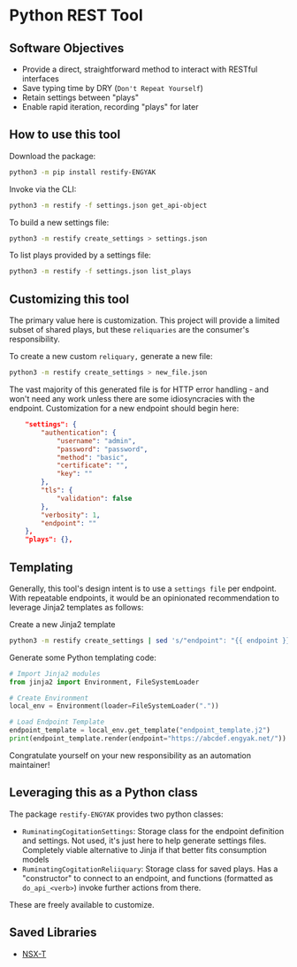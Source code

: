 # Python REST Tool

## Software Objectives

* Provide a direct, straightforward method to interact with RESTful interfaces
* Save typing time by DRY (`Don't Repeat Yourself`)
* Retain settings between "plays"
* Enable rapid iteration, recording "plays" for later

## How to use this tool

Download the package:

```bash
python3 -m pip install restify-ENGYAK
```

Invoke via the CLI:

```bash
python3 -m restify -f settings.json get_api-object
```

To build a new settings file:

```bash
python3 -m restify create_settings > settings.json
```

To list plays provided by a settings file:

```bash
python3 -m restify -f settings.json list_plays
```

## Customizing this tool

The primary value here is customization. This project will provide a limited subset of shared plays, but these `reliquaries` are the consumer's responsibility.

To create a new custom `reliquary,` generate a new file:

```bash
python3 -m restify create_settings > new_file.json
```

The vast majority of this generated file is for HTTP error handling - and won't need any work unless there are some idiosyncracies with the endpoint. Customization for a new endpoint should begin here:

```json
    "settings": {
        "authentication": {
            "username": "admin",
            "password": "password",
            "method": "basic",
            "certificate": "",
            "key": ""
        },
        "tls": {
            "validation": false
        },
        "verbosity": 1,
        "endpoint": ""
    },
    "plays": {},
```

## Templating

Generally, this tool's design intent is to use a `settings file` per endpoint. With repeatable endpoints, it would be an opinionated recommendation to leverage Jinja2 templates as follows:

Create a new Jinja2 template

```bash
python3 -m restify create_settings | sed 's/"endpoint": "{{ endpoint }}" > endpoint_template.j2
```

Generate some Python templating code:

```python
# Import Jinja2 modules
from jinja2 import Environment, FileSystemLoader

# Create Environment
local_env = Environment(loader=FileSystemLoader("."))

# Load Endpoint Template
endpoint_template = local_env.get_template("endpoint_template.j2")
print(endpoint_template.render(endpoint="https://abcdef.engyak.net/"))
```

Congratulate yourself on your new responsibility as an automation maintainer!

## Leveraging this as a Python class

The package `restify-ENGYAK` provides two python classes:

* `RuminatingCogitationSettings`: Storage class for the endpoint definition and settings. Not used, it's just here to help generate settings files. Completely viable alternative to Jinja if that better fits consumption models
* `RuminatingCogitationReliiquary`: Storage class for saved plays. Has a "constructor" to connect to an endpoint, and functions (formatted as `do_api_<verb>`) invoke further actions from there.

These are freely available to customize.

## Saved Libraries

* [NSX-T](nsxt.json)
